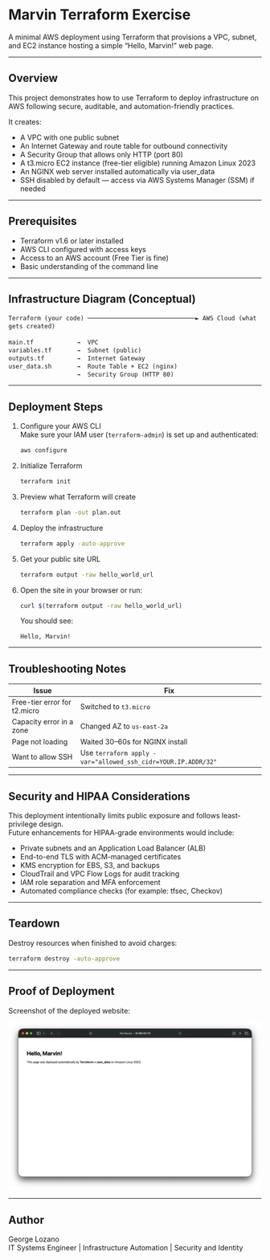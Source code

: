 # Marvin Terraform Exercise

A minimal AWS deployment using Terraform that provisions a VPC, subnet, and EC2 instance hosting a simple “Hello, Marvin!” web page.

---

## Overview

This project demonstrates how to use Terraform to deploy infrastructure on AWS following secure, auditable, and automation-friendly practices.

It creates:
- A VPC with one public subnet
- An Internet Gateway and route table for outbound connectivity
- A Security Group that allows only HTTP (port 80)
- A t3.micro EC2 instance (free-tier eligible) running Amazon Linux 2023
- An NGINX web server installed automatically via user_data
- SSH disabled by default — access via AWS Systems Manager (SSM) if needed

---

## Prerequisites

- Terraform v1.6 or later installed
- AWS CLI configured with access keys
- Access to an AWS account (Free Tier is fine)
- Basic understanding of the command line

---

## Infrastructure Diagram (Conceptual)

```
Terraform (your code) ──────────────────────────────► AWS Cloud (what gets created)

main.tf            →  VPC  
variables.tf       →  Subnet (public)  
outputs.tf         →  Internet Gateway  
user_data.sh       →  Route Table + EC2 (nginx)  
                   →  Security Group (HTTP 80)
```

---

## Deployment Steps

1. Configure your AWS CLI  
   Make sure your IAM user (`terraform-admin`) is set up and authenticated:  
   ```bash
   aws configure
   ```

2. Initialize Terraform  
   ```bash
   terraform init
   ```

3. Preview what Terraform will create  
   ```bash
   terraform plan -out plan.out
   ```

4. Deploy the infrastructure  
   ```bash
   terraform apply -auto-approve
   ```

5. Get your public site URL  
   ```bash
   terraform output -raw hello_world_url
   ```

6. Open the site in your browser or run:  
   ```bash
   curl $(terraform output -raw hello_world_url)
   ```
   You should see:
   ```
   Hello, Marvin!
   ```

---

## Troubleshooting Notes

| Issue | Fix |
|-------|-----|
| Free-tier error for t2.micro | Switched to `t3.micro` |
| Capacity error in a zone | Changed AZ to `us-east-2a` |
| Page not loading | Waited 30–60s for NGINX install |
| Want to allow SSH | Use `terraform apply -var="allowed_ssh_cidr=YOUR.IP.ADDR/32"` |

---

## Security and HIPAA Considerations

This deployment intentionally limits public exposure and follows least-privilege design.  
Future enhancements for HIPAA-grade environments would include:

- Private subnets and an Application Load Balancer (ALB)
- End-to-end TLS with ACM-managed certificates
- KMS encryption for EBS, S3, and backups
- CloudTrail and VPC Flow Logs for audit tracking
- IAM role separation and MFA enforcement
- Automated compliance checks (for example: tfsec, Checkov)

---

## Teardown

Destroy resources when finished to avoid charges:
```bash
terraform destroy -auto-approve
```

---

## Proof of Deployment

Screenshot of the deployed website:

![Hello Marvin Screenshot](./screenshot-hello-marvin.png)

---

## Author

George Lozano  
IT Systems Engineer | Infrastructure Automation | Security and Identity
